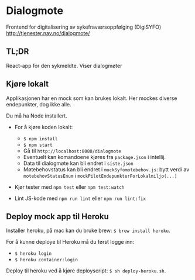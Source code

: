 # Dialogmote

Frontend for digitalisering av sykefraværsoppfølging (DigiSYFO) http://tjenester.nav.no/dialogmote/

## TL;DR

React-app for den sykmeldte. Viser dialogmøter

## Kjøre lokalt

Applikasjonen har en mock som kan brukes lokalt. Her mockes diverse endepunkter, dog ikke alle.

Du må ha Node installert.

- For å kjøre koden lokalt:

  - `$ npm install`
  - `$ npm start`
  - Gå til `http://localhost:8080/dialogmote`
  - Eventuelt kan komandoene kjøres fra `package.json` i intellij.
  - Data til dialogmøte kan bli endret i `siste.json`
  - Møtebehovstatus kan bli endret i `mockSyfomotebehov.js`: bytt verdi av `motebehovStatusEnum` i `mockPilotEndepunkterForLokalmiljo(...)`

- Kjør tester med `npm test` eller `npm test:watch`
- Lint JS-kode med `npm run lint` eller `npm run lint:fix`

## Deploy mock app til Heroku

Installer heroku, på mac kan du bruke brew: `$ brew install heroku`.

For å kunne deploye til Heroku må du først logge inn:

- `$ heroku login`
- `$ heroku container:login`

Deploy til heroku ved å kjøre deployscript: `$ sh deploy-heroku.sh`.
